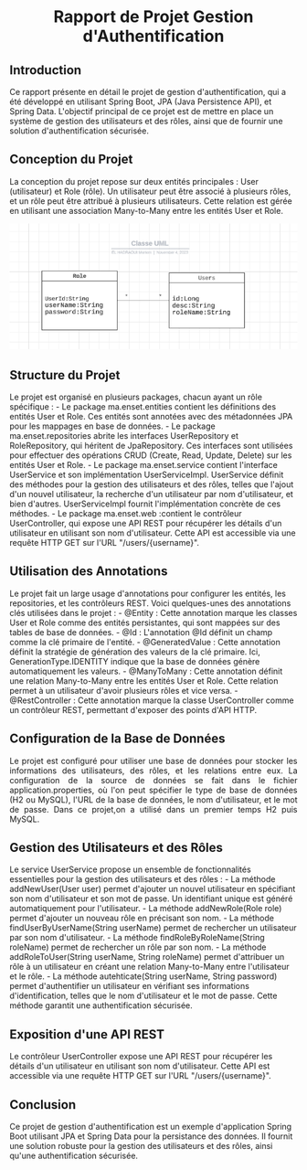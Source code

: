 <h1 style="text-align: center;">Rapport de Projet Gestion d'Authentification</h1>

<h2>Introduction</h2>
<p >Ce rapport présente en détail le projet de gestion d'authentification,
qui a été développé en utilisant Spring Boot, JPA (Java Persistence API), 
et Spring Data. L'objectif principal de ce projet est de mettre en place un système
de gestion des utilisateurs et des rôles,
ainsi que de fournir une solution d'authentification sécurisée.</p>

<h2>Conception du Projet</h2>
<p >La conception du projet repose sur deux entités principales :
User (utilisateur) et Role (rôle). Un utilisateur peut être associé à 
plusieurs rôles, et un rôle peut être attribué à plusieurs utilisateurs. 
Cette relation est gérée en utilisant une association Many-to-Many entre 
les entités User et Role.</p>
<img src="captures/conception.PNG" alt="Conception">
<h2>Structure du Projet</h2>
<p>Le projet est organisé en plusieurs packages, chacun ayant un rôle spécifique :
  - Le package ma.enset.entities contient les définitions des entités User et Role.
Ces entités sont annotées avec des métadonnées JPA pour les mappages en base de données.
  - Le package ma.enset.repositories abrite les interfaces UserRepository 
et RoleRepository, qui héritent de JpaRepository. Ces interfaces sont 
utilisées pour effectuer des opérations CRUD (Create, Read, Update, Delete) sur les entités User et Role.
  - Le package ma.enset.service contient l'interface UserService et son implémentation
UserServiceImpl. UserService définit des méthodes pour la gestion des utilisateurs et des rôles,
telles que l'ajout d'un nouvel utilisateur, la recherche d'un utilisateur par nom d'utilisateur,
et bien d'autres. UserServiceImpl fournit l'implémentation concrète de ces méthodes.
  - Le package ma.enset.web :contient le contrôleur UserController, qui expose une API REST pour 
récupérer les détails d'un utilisateur en utilisant son nom d'utilisateur. Cette API est accessible
via une requête HTTP GET sur l'URL "/users/{username}".</p>

<h2>Utilisation des Annotations</h2>
<p>Le projet fait un large usage d'annotations pour configurer les entités, les repositories, et les contrôleurs REST. Voici quelques-unes des annotations clés utilisées dans le projet :
  - @Entity : Cette annotation marque les classes User et Role comme des entités persistantes, qui sont mappées sur des tables de base de données.
  - @Id : L'annotation @Id définit un champ comme la clé primaire de l'entité.
  - @GeneratedValue : Cette annotation définit la stratégie de génération des valeurs de la clé primaire. Ici, GenerationType.IDENTITY indique que la base de données génère automatiquement les valeurs.
  - @ManyToMany : Cette annotation définit une relation Many-to-Many entre les entités User et Role. Cette relation permet à un utilisateur d'avoir plusieurs rôles et vice versa.
  - @RestController : Cette annotation marque la classe UserController comme un contrôleur REST, permettant d'exposer des points d'API HTTP.</p>

<h2>Configuration de la Base de Données</h2>
<p style="text-align: justify; text-justify: inter-word;">Le projet est configuré pour utiliser 
une base de données pour stocker 
les informations des utilisateurs, des rôles, et les relations entre eux.
La configuration de la source de données se fait dans le fichier application.properties, 
où l'on peut spécifier le type de base de données (H2 ou MySQL), l'URL de la base de données,
le nom d'utilisateur, et le mot de passe. Dans ce projet,on a utilisé dans un premier temps H2 puis MySQL.</p>

<h2>Gestion des Utilisateurs et des Rôles</h2>
<p>Le service UserService propose un ensemble de
fonctionnalités essentielles pour la gestion des utilisateurs et des rôles :
  - La méthode addNewUser(User user) permet d'ajouter un nouvel utilisateur en spécifiant son nom
d'utilisateur et son mot de passe. Un identifiant unique est généré automatiquement pour l'utilisateur.
  - La méthode addNewRole(Role role) permet d'ajouter un nouveau rôle en précisant son nom.
  - La méthode findUserByUserName(String userName) permet de rechercher un utilisateur par son nom d'utilisateur.
  - La méthode findRoleByRoleName(String roleName) permet de rechercher un rôle par son nom.
  - La méthode addRoleToUser(String userName, String roleName) permet d'attribuer un rôle à un utilisateur 
en créant une relation Many-to-Many entre l'utilisateur et le rôle.
  - La méthode autehticate(String userName, String password) permet d'authentifier un utilisateur en vérifiant
ses informations d'identification, telles que le nom d'utilisateur et le mot de passe. Cette méthode garantit 
une authentification sécurisée.</p>

<h2>Exposition d'une API REST</h2>
<p>Le contrôleur UserController expose une API REST pour 
récupérer les détails d'un utilisateur en utilisant son nom d'utilisateur.
Cette API est accessible via une requête HTTP GET sur l'URL "/users/{username}".</p>

<h2>Conclusion</h2>
<p>Ce projet de gestion d'authentification est un exemple d'application Spring Boot
utilisant JPA et Spring Data pour la persistance des données. Il fournit une solution robuste pour 
la gestion des utilisateurs et des rôles, ainsi qu'une authentification sécurisée. 
</p>

